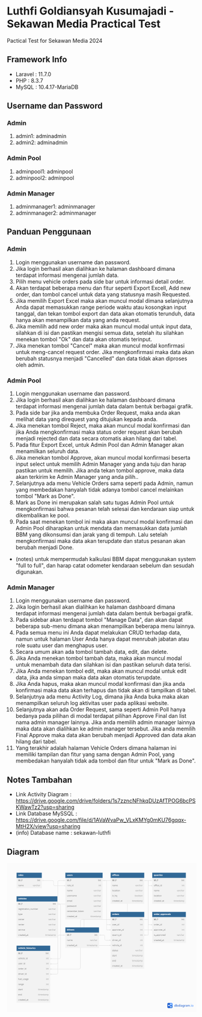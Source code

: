 # Luthfi Goldiansyah Kusumajadi - Sekawan Media Practical Test
 Pactical Test for Sekawan Media 2024

## Framework Info
- Laravel : 11.7.0
- PHP : 8.3.7
- MySQL : 10.4.17-MariaDB

## Username dan Password

### Admin
1. admin1: adminadmin
2. admin2: adminadmin

### Admin Pool
1. adminpool1: adminpool
2. adminpool2: adminpool

### Admin Manager
1. adminmanager1: adminmanager
2. adminmanager2: adminmanager

## Panduan Penggunaan
### Admin
1. Login menggunakan username dan password.
2. Jika login berhasil akan dialihkan ke halaman dashboard dimana terdapat informasi mengenai jumlah data.
3. Pilih menu vehicle orders pada side bar untuk informasi detail order.
4. Akan terdapat beberapa menu dan fitur seperti Export Excell, Add new order, dan tombol cancel untuk data yang statusnya masih Requested.
5. Jika memilih Export Excel maka akan muncul modal dimana selanjutnya Anda dapat memasukkan range periode waktu atau kosongkan input tanggal, dan tekan tombol export dan data akan otomatis terunduh, data hanya akan menampilkan data yang anda request.
6. Jika memilih add new order maka akan muncul modal untuk input data, silahkan di isi dan pastikan mengisi semua data, setelah itu silahkan menekan tombol "Ok" dan data akan otomatis terinput.
7. Jika menekan tombol "Cancel" maka akan muncul modal konfirmasi untuk meng-cancel request order. Jika mengkonfirmasi maka data akan berubah statusnya menjadi "Cancelled" dan data tidak akan diproses oleh admin.

### Admin Pool
1. Login menggunakan username dan password.
2. Jika login berhasil akan dialihkan ke halaman dashboard dimana terdapat informasi mengenai jumlah data dalam bentuk berbagai grafik.
3. Pada side bar jika anda membuka Order Request, maka anda akan melihat data yang direquest yang ditujukan kepada anda.
4. Jika menekan tombol Reject, maka akan muncul modal konfirmasi dan jika Anda mengkonfirmasi maka status order request akan berubah menjadi rejected dan data secara otomatis akan hilang dari tabel.
5. Pada fitur Export Excel, untuk Admin Pool dan Admin Manager akan menamilkan seluruh data.
6. Jika menekan tombol Approve, akan muncul modal konfirmasi beserta input select untuk memilih Admin Manager yang anda tuju dan harap pastikan untuk memilih. Jika anda tekan tombol approve, maka data akan terkirim ke Admin Manager yang anda pilih..
7. Selanjutnya ada menu Vehicle Orders sama seperti pada Admin, namun yang membedakan hanyalah tidak adanya tombol cancel melainkan tombol "Mark as Done".
8. Mark as Done ini merupakan salah satu tugas Admin Pool untuk mengkonfirmasi bahwa pesanan telah selesai dan kendaraan siap untuk dikembalikan ke pool.
9. Pada saat menekan tombol ini maka akan muncul modal konfirmasi dan Admin Pool diharapkan untuk mendata dan memasukkan data jumlah BBM yang dikonsumsi dan jarak yang di tempuh. Lalu setelah mengkonfirmasi maka data akan terupdate dan status pesanan akan berubah menjadi Done.
- (notes) untuk mempermudah kalkulasi BBM dapat menggunakan system "full to full", dan harap catat odometer kendaraan sebelum dan sesudah digunakan.

### Admin Manager
1. Login menggunakan username dan password.
2. Jika login berhasil akan dialihkan ke halaman dashboard dimana terdapat informasi mengenai jumlah data dalam bentuk berbagai grafik.
3. Pada sidebar akan terdapat tombol "Manage Data", dan akan dapat beberapa sub-menu dimana akan menampilkan beberapa menu lainnya.
4. Pada semua menu ini Anda dapat melakukan CRUD terhadap data, namun untuk halaman User Anda hanya dapat menrubah jabatan atau role suatu user dan menghapus user.
5. Secara umum akan ada tombol tambah data, edit, dan delete.
6. Jika Anda menekan tombol tambah data, maka akan muncul modal untuk menambah data dan silahkan isi dan pastikan seluruh data terisi.
7. Jika Anda menekan tombol edit, maka akan muncul modal untuk edit data, jika anda simpan maka data akan otomatis terupdate.
8. Jika Anda hapus, maka akan muncul modal konfirmasi dan jika anda konfirmasi maka data akan terhapus dan tidak akan di tampilkan di tabel.
9. Selanjutnya ada menu Activity Log, dimana jika Anda buka maka akan menampilkan seluruh log aktivitas user pada aplikasi website.
10. Selanjutnya akan ada Order Request, sama seperti Admin Poll hanya bedanya pada pilihan di modal terdapat pilihan Approve Final dan list nama admin manager lainnya. Jika anda memilih admin manager lainnya maka data akan dialihkan ke admin manager tersebut. Jika anda memilih Final Approve maka data akan berubah menjadi Approved dan data akan hilang dari tabel.
11. Yang terakhir adalah halaman Vehicle Orders dimana halaman ini memiliki tampilan dan fitur yang sama dengan Admin Pool, yang membedakan hanyalah tidak ada tombol dan fitur untuk "Mark as Done".

## Notes Tambahan
- Link Activity Diagram : https://drive.google.com/drive/folders/1s7zzncNFhkqDUzAfTPOG6bcPSKWawTz2?usp=sharing
- Link Database MySSQL : https://drive.google.com/file/d/1AVaWvaPw_VLxKMYg0mKU76gqqx-MtH2X/view?usp=sharing
- (info) Database name : sekawan-luthfi

## Diagram
![Diagram](/public/img/diagram.png)
